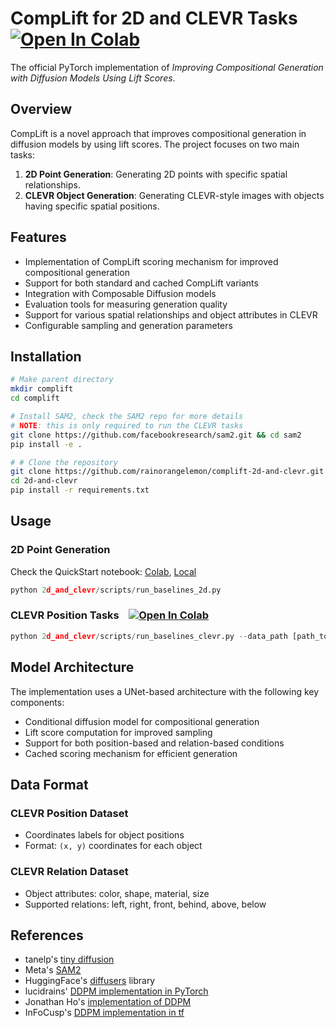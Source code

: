 # CompLift for 2D and CLEVR Tasks &nbsp;&nbsp; [![Open In Colab](https://colab.research.google.com/assets/colab-badge.svg)](https://colab.research.google.com/drive/1bVjGY-ym67CV8FiUxxkaMpbkWg9EQGcd?usp=sharing)

The official PyTorch implementation of *Improving Compositional Generation with Diffusion Models Using Lift Scores*.

## Overview

CompLift is a novel approach that improves compositional generation in diffusion models by using lift scores. The project focuses on two main tasks:

1. **2D Point Generation**: Generating 2D points with specific spatial relationships.
2. **CLEVR Object Generation**: Generating CLEVR-style images with objects having specific spatial positions.

## Features

- Implementation of CompLift scoring mechanism for improved compositional generation
- Support for both standard and cached CompLift variants
- Integration with Composable Diffusion models
- Evaluation tools for measuring generation quality
- Support for various spatial relationships and object attributes in CLEVR
- Configurable sampling and generation parameters

## Installation

```bash
# Make parent directory
mkdir complift
cd complift

# Install SAM2, check the SAM2 repo for more details
# NOTE: this is only required to run the CLEVR tasks
git clone https://github.com/facebookresearch/sam2.git && cd sam2
pip install -e .

# # Clone the repository
git clone https://github.com/rainorangelemon/complift-2d-and-clevr.git 2d-and-clevr
cd 2d-and-clevr
pip install -r requirements.txt
```

## Usage

### 2D Point Generation

Check the QuickStart notebook: [Colab](https://colab.research.google.com/drive/1bVjGY-ym67CV8FiUxxkaMpbkWg9EQGcd?usp=sharing), [Local](./notebooks/2d.ipynb)

```python
python 2d_and_clevr/scripts/run_baselines_2d.py
```

### CLEVR Position Tasks &nbsp;&nbsp; [![Open In Colab](https://colab.research.google.com/assets/colab-badge.svg)](https://colab.research.google.com/drive/1JPm_N8NThABc5jZmgiTB4RWnNUkKp491?usp=sharing)

```python
python 2d_and_clevr/scripts/run_baselines_clevr.py --data_path [path_to_clevr_pos_data]
```

## Model Architecture

The implementation uses a UNet-based architecture with the following key components:

- Conditional diffusion model for compositional generation
- Lift score computation for improved sampling
- Support for both position-based and relation-based conditions
- Cached scoring mechanism for efficient generation

## Data Format

### CLEVR Position Dataset
- Coordinates labels for object positions
- Format: `(x, y)` coordinates for each object

### CLEVR Relation Dataset
- Object attributes: color, shape, material, size
- Supported relations: left, right, front, behind, above, below

## References

* tanelp's [tiny diffusion](https://github.com/tanelp/tiny-diffusion)
* Meta's [SAM2](https://github.com/facebookresearch/sam2)
* HuggingFace's [diffusers](https://github.com/huggingface/diffusers) library
* lucidrains' [DDPM implementation in PyTorch](https://github.com/lucidrains/denoising-diffusion-pytorch)
* Jonathan Ho's [implementation of DDPM](https://github.com/hojonathanho/diffusion)
* InFoCusp's [DDPM implementation in tf](https://github.com/InFoCusp/diffusion_models)

